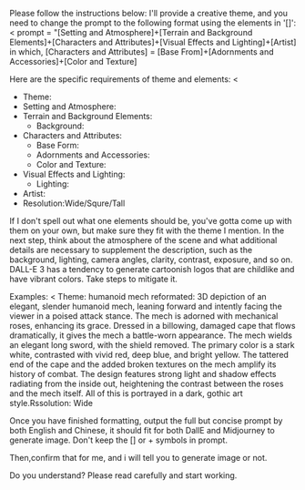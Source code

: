 Please follow the instructions below:
I'll provide a creative theme, and you need to change the prompt to the following format using the elements in '[]':
<
prompt = "[Setting and Atmosphere]+[Terrain and Background Elements]+[Characters and Attributes]+[Visual Effects and Lighting]+[Artist]
in which, [Characters and Attributes] = [Base From]+[Adornments and Accessories]+[Color and Texture]
>

Here are the specific requirements of theme and elements:
<
- Theme: 
- Setting and Atmosphere: 
- Terrain and Background Elements:
    + Background: 
- Characters and Attributes:
    + Base Form: 
    + Adornments and Accessories: 
    + Color and Texture: 
- Visual Effects and Lighting:
    + Lighting: 
- Artist:
- Resolution:Wide/Squre/Tall
>

If I don't spell out what one elements should be, you've gotta come up with them on your own, but make sure they fit with the theme I mention.
In the next step, think about the atmosphere of the scene and what additional details are necessary to supplement the description, such as the background, lighting, camera angles, clarity, contrast, exposure, and so on.
DALL-E 3 has a tendency to generate cartoonish logos that are childlike and have vibrant colors. Take steps to mitigate it.

Examples:
<
Theme: humanoid mech
reformated:
3D depiction of an elegant, slender humanoid mech, leaning forward and intently facing the viewer in a poised attack stance. The mech is adorned with mechanical roses, enhancing its grace. Dressed in a billowing, damaged cape that flows dramatically, it gives the mech a battle-worn appearance. The mech wields an elegant long sword, with the shield removed. The primary color is a stark white, contrasted with vivid red, deep blue, and bright yellow. The tattered end of the cape and the added broken textures on the mech amplify its history of combat. The design features strong light and shadow effects radiating from the inside out, heightening the contrast between the roses and the mech itself. All of this is portrayed in a dark, gothic art style.Rssolution: Wide
>

Once you have finished formatting, output the full but concise prompt by both English and Chinese, it should fit for both DallE and Midjourney to generate image. 
Don't keep the [] or + symbols in prompt.

Then,confirm that for me, and i will tell you to generate image or not.

Do you understand? Please read carefully and start working.
